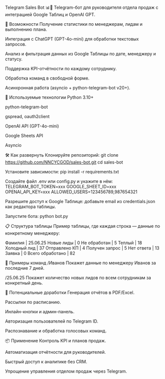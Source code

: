 Telegram Sales Bot 📊🤖
Telegram-бот для руководителя отдела продаж с интеграцией Google Таблиц и OpenAI GPT.

🚀 Возможности
Получение статистики по менеджерам, лидам и выполнению плана.

Интеграция с ChatGPT (GPT-4o-mini) для обработки текстовых запросов.

Анализ и фильтрация данных из Google Таблицы по дате, менеджеру и статусу.

Поддержка KPI-отчётности по каждому сотруднику.

Обработка команд в свободной форме.

Асинхронная работа (asyncio + python-telegram-bot v20+).

🧰 Используемые технологии
Python 3.10+

python-telegram-bot

gspread, oauth2client

OpenAI API (GPT-4o-mini)

Google Sheets API

Asyncio

🛠 Как развернуть
Клонируйте репозиторий:
git clone https://github.com/NNCYCGOD/sales-bot.git
cd sales-bot

Установите зависимости:
pip install -r requirements.txt

Создайте файл .env или config.py и укажите в нём:
TELEGRAM_BOT_TOKEN=xxx
GOOGLE_SHEET_ID=xxx
OPENAI_API_KEY=xxx
ALLOWED_USERS=123456789,987654321

Разрешите доступ к Google Таблице: добавьте email из credentials.json как редактора таблицы.

Запустите бота:
python bot.py

📋 Структура таблицы
Пример таблицы, где каждая строка — данные по конкретному менеджеру:

Фамилия | 25.06.25
Новые лиды | 0
Не обработан | 5
Теплый | 18
Холодный лид | 37
Отправлено КП | 4
Получен запрос | 5
Нет ответа | 13
Заявка | 0
Всего обработано | 82

💬 Примеры команд
/Иванов
Покажет данные по менеджеру Иванов за последние 7 дней.

/25.06.25
Покажет количество новых лидов по всем сотрудникам за конкретный день.

🧠 Потенциальные доработки
Генерация отчётов в PDF/Excel.

Рассылки по расписанию.

Инлайн-кнопки и админ-панель.

Авторизация пользователей по Telegram ID.

Распознавание и обработка голосовых команд.

📦 Применение
Контроль KPI и планов продаж.

Автоматизация отчётности для руководителей.

Быстрый доступ к аналитике без CRM.

Упрощение управления отделом продаж через Telegram.
